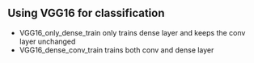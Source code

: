 ## Using VGG16 for classification

- VGG16_only_dense_train only trains dense layer and keeps the conv layer unchanged
- VGG16_dense_conv_train trains both conv and dense layer
